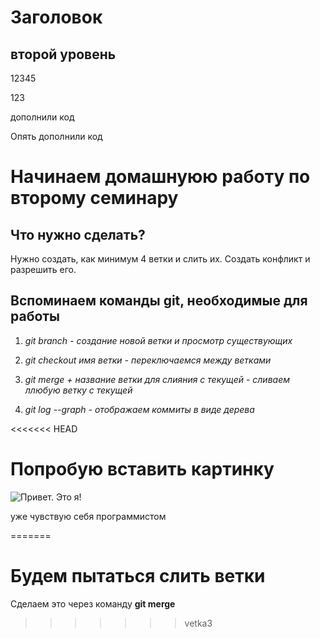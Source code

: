 # Заголовок

## второй уровень

12345

123

дополнили код

Опять дополнили код

# Начинаем домашнуюю работу по второму семинару 

## Что нужно сделать?

Нужно создать, как минимум 4 ветки и слить их. Создать конфликт и разрешить его.

## Вспоминаем команды git, необходимые для работы

1. *git branch - создание новой ветки и просмотр существующих*

2. *git checkout имя ветки - переключаемся между ветками*

3. *git merge + название ветки для слияния с текущей - сливаем ллюбую ветку с текущей*

4. *git log --graph - отображаем коммиты в виде дерева*

<<<<<<< HEAD
# Попробую вставить картинку 

![Привет. Это я!](Крис.JPG)

уже чувствую себя программистом

=======
# Будем пытаться слить ветки

Сделаем это через команду **git merge**
>>>>>>> vetka3
